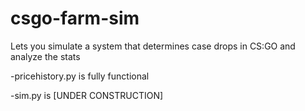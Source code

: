# csgo-farm-sim
Lets you simulate a system that determines case drops in CS:GO and analyze the stats

-pricehistory.py is fully functional

-sim.py is [UNDER CONSTRUCTION]

